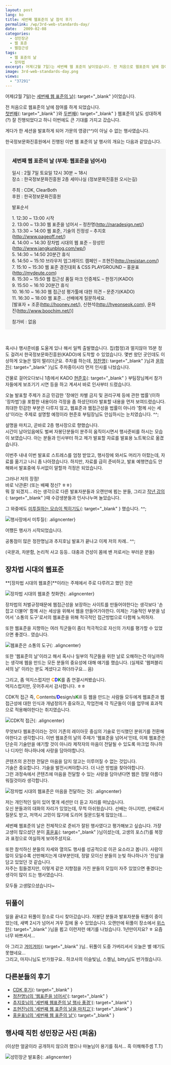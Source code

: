 ```yaml
---
layout: post
lang: ko
title: 세번째 웹표준의 날 참석 후기
permalink: /wp/3rd-web-standards-day/
date:   2009-02-08
categories:
  - 성민장군
  - 웹 표준
  - 웹접근성
tags:
  - 웹 표준의 날
  - 장차법
excerpt: 어제(2월 7일)는 세번째 웹 표준의 날이었습니다. 전 처음으로 웹표준의 날에 참여를 하게 되었습니다. 첫번째와 두번째 웹표준의 날도 성대하게(?) 잘 진행되었다고 하니 이번에도 큰 기대를 가지고 갔습니다. 게다가 한 세션을 발표하게 되어 가문의 영광(^^)이 아닐 수 없는 행사였습니다. 혹시나 행사준비를 도울게 있나 해서 일찍 출발했습니다. 집(합정)과 멀지않아 15분 정도 걸려서 한국정보문화진흥원(KADO)에 도착할 수 있었습니다. 몇번 왔던 곳인데도 이상하게 오늘은 많이 떨리더군요. 주차를 하는데, 정찬명님과 윤좌진님도 주차중이시라 먼저 인사를 나눴습니다. 건물로 걸어오다보니 1층에서 KADO 현준호 부팀장님께서 참가자들에게 보조기기 [...]
image: 3rd-web-standards-day.png
views:
  - "37291"
---
```


어제(2월 7일)는 [세번째 웹 표준의 날](http://forum.standardmag.org/viewtopic.php?id=2567){: target="_blank" }이었습니다.

전 처음으로 웹표준의 날에 참여를 하게 되었습니다.  
[첫번째](http://wiki.standardmag.org/kws1day){: target="_blank" }와 [두번째](http://wiki.standardmag.org/kws2day){: target="_blank" } 웹표준의 날도 성대하게(?) 잘 진행되었다고 하니 이번에도 큰 기대를 가지고 갔습니다.

게다가 한 세션을 발표하게 되어 가문의 영광(^^)이 아닐 수 없는 행사였습니다.

한국정보문화진흥원에서 진행된 이번 웹 표준의 날 행사의 개요는 다음과 같았습니다.

<div style="border: 1px solid #eee; padding: 0 20px; background-color: #f4f4f4;">
  <h3>
    세번째 웹 표준의 날 (부제: 웹표준을 넘어서)
  </h3>
  
  <p>
    일시 : 2월 7일 토요일 12시 30분 ~ 18시<br /> 장소 : 한국정보문화진흥원 2층 세미나실 (정보문화진흥원 오시는길)
  </p>
  
  <p>
    주최 : CDK, ClearBoth<br /> 후원 : 한국정보문화진흥원
  </p>
  
  <p>
    발표순서
  </p>
  
  <p>
    1. 12:30 ~ 13:00 시작<br /> 2. 13:00 ~ 13:30 웹 표준을 넘어서 &#8211; 정찬명(<a href="http://naradesign.net/">http://naradesign.net/</a>)<br /> 3. 13:30 ~ 14:00 웹 표준, 기술의 진정성 &#8211; 추지호(<a href="http://www.pageoff.net/">http://www.pageoff.net/</a>)<br /> 4. 14:00 ~ 14:30 장차법 시대의 웹 표준 &#8211; 장성민(<a href="http://www.jangkunblog.com/">http://www.jangkunblog.com/wp/</a>)<br /> 5. 14:30 ~ 14:50 20분간 휴식<br /> 6. 14:50 ~ 15:10 브라우저 업그레이드 캠페인 &#8211; 조현진(<a href="http://resistan.com/">http://resistan.com/</a>)<br /> 7. 15:10 ~ 15:30 웹 표준 경진대회 & CSS PLAYGROUND &#8211; 홍윤표(<a href="http://mydeute.com">http://mydeute.com</a>)<br /> 8. 15:30 ~ 15:50 웹 접근성 품질 마크 인증제도 &#8211; 한정기(KADO)<br /> 9. 15:50 ~ 16:10 20분간 휴식<br /> 10. 16:10 ~ 16:30 웹 접근성 평가툴에 대한 의견 &#8211; 문준기(KADO)<br /> 11. 16:30 ~ 18:00 웹 표준... 선배에게 질문하세요.<br /> [발표자 + 조훈(<a href="http://hooney.net/">http://hooney.net/</a>), 신현석(<a href="http://hyeonseok.com">http://hyeonseok.com</a>), 윤좌진(<a href="http://www.boochim.net/">http://www.boochim.net/</a>)]
  </p>
  
  <p>
    참가비 : 없음
  </p>
</div><br><br>

혹시나 행사준비를 도울게 있나 해서 일찍 출발했습니다. 집(합정)과 멀지않아 15분 정도 걸려서 한국정보문화진흥원(KADO)에 도착할 수 있었습니다. 몇번 왔던 곳인데도 이상하게 오늘은 많이 떨리더군요. 주차를 하는데, [정찬명](http://naradesign.net/){: target="_blank" }님과 [윤좌진](http://www.boochim.net/){: target="_blank" }님도 주차중이시라 먼저 인사를 나눴습니다.

건물로 걸어오다보니 1층에서 KADO [현준호](http://jhyun.wordpress.com/){: target="_blank" } 부팀장님께서 참가자들에게 보조기기 시연 등을 하고 계셔서 바로 인사부터 드렸습니다.

오늘 발표할 주제가 조금 민감한 '장애인 차별 금지 및 권리구제 등에 관한 법률'(이하 '장차법')을 포함한 내용이라 걱정을 좀 하셨던터라 발표할 내용을 먼저 보여드렸습니다. 최대한 민감한 부분은 다루지 않고, 웹표준과 웹접근성을 법률이 아니라 '함께 사는 세상'이라는 주제로 설명할 예정이라 현준호 부팀장님도 안심하시는 눈치였습니다. ^^;

설명을 마치고, 곧바로 2층 행사장으로 향했습니다.  
시간이 남아있음에도 벌써 자봉단분들이 분주히 움직이시면서 행사준비를 하시는 모습이 보였습니다. 아는 분들과 인사부터 하고 제가 발표할 자료를 발표용 노트북으로 옮겼습니다.

이번주 내내 이번 발표로 스트레스를 엄청 받았고, 행사장에 와서도 머리가 아팠는데, 자료를 옮기고 나니 좀 나아졌습니다. 하지만, 자료를 급히 준비하고, 발표 예행연습도 안해봐서 발표중에 두서없이 말할까 걱정은 되었습니다.

그러나! 저의 장점!  
바로 낙관론! (또는 배째 정신? ㅎㅎ)  
뭐 잘 되겠지... 라는 생각으로 다른 발표자분들과 오랜만에 뵙는 분들, 그리고 [작년 강의](http://www.jangkunblog.com/wp/2009-kado-web-accessibility-professional-education/){: target="_blank" }때 수강생분들과 인사나누며 놀았습니다.
  
그 와중에도 [미투질하는 모습이 찍히기도](http://me2day.net/naxer/2009/02/07#13:22:15){: target="_blank" } 했습니다. ^^;

![행사장에서 미투질](/assets/img/2009/20090207_005.jpg){: .aligncenter}

어쨌든 행사가 시작되었습니다.
  
공통점이 많은 정찬명님과 추지호님 발표가 끝나고 이제 저의 차례.. ^^;
  
(국문과, 차분함, 논리적 사고 등등.. 대충과 건성이 몸에 밴 저로서는 부러운 분들)

## 장차법 시대의 웹표준

**[장차법 시대의 웹표준]**이라는 주제에서 주로 다루려고 했던 것은

![장차법 시대의 웹표준 첫화면](/assets/img/2009/20090207_001.jpg){: .aligncenter}

장차법의 처벌규정때문에 웹접근성을 보장하는 사이트를 만들어야한다는 생각보다 '손잡고 더불어' 함께 사는 세상을 위해서 웹을 만들어가야한다. 이제는 기술적인 부분을 넘어서 '소통의 도구'로서의 웹표준을 위해 적극적인 접근방법으로 다함께 노력하자.
  
또한 웹표준을 지향하는 여러 직군들이 좀더 적극적으로 자신의 가치를 평가할 수 있었으면 좋겠다.. 였습니다.

![웹표준은 소통의 도구](/assets/img/2009/20090207_002.jpg){: .aligncenter}

또한 '웹표준의 날'이라고 해서 혹시나 일부의 직군들을 위한 날로 오해하는건 아닐까하는 생각에 웹을 만드는 모든 분들의 중요성에 대해 얘기를 했습니다. (실제로 '웹퍼블리셔의 날' 이라는 분도 계셨다고 하더라구요... 음)

그리고, 좀 억지스럽지만 <strong style="color: #ff9900;">C</strong><strong style="color: #0000ff;">D</strong><strong style="color: #008000;">K</strong>를 좀 연결시켜봤습니다.  
억지스럽지만, 웃어주셔서 감사합니다. ㅎㅎ
  
CDK적 접근 즉, <strong style="color: #ff9900;">C</strong>ontents/<strong style="color: #0000ff;">D</strong>esign/s<strong style="color: #008000;">K</strong>ill 등 웹을 만드는 사람들 모두에게 웹표준과 웹접근성에 대한 인식과 개념정의가 중요하고, 작업전에 각 직군들이 이를 업무에 효과적으로 적용해야한다는 취지였습니다.

![CDK적 접근](/assets/img/2009/20090207_003.jpg){: .aligncenter}

무엇보다 웹표준이라는 것이 기존의 레이아웃 중심의 기술로 인식했던 분위기를 전환해야한다고 생각합니다. 이번 웹표준의 날의 주제가 '웹표준을 넘어서'인데, 이제 웹표준은 단순히 기술만을 얘기할 것이 아니라 제작자의 마음이 전달될 수 있도록 마크업 하나하나 디자인 하나하나에 사랑을 담아야합니다.

콘텐츠의 온전한 전달은 마음을 담지 않고는 이루어질 수 없는 것입니다.  
기술은 중요합니다. 기술을 발전시켜야합니다. 더 나은 방법을 찾아야합니다.  
그런 과정속에서 콘텐츠에 마음을 전달할 수 있는 사랑을 담아낸다면 웹은 정말 아름다워질것이라 생각합니다.

![장차법 시대의 웹표준은 마음을 전달하는 것](/assets/img/2009/20090207_004.jpg){: .aligncenter}

저는 개인적인 일이 있어 몇개 세션만 더 듣고 자리를 떠났습니다.  
오신 분들과의 대화의 자리가 있었는데, 무척 아쉬웠습니다. 선배는 아니지만, 선배로서 질문도 받고, 저역시 고민이 많기에 도리어 질문드릴게 많았는데....

세번째 웹표준의 날은 전체적으로 준비가 잘된 행사였다고 평가해보고 싶습니다. 가장 고생이 많으셨던 분이 [홍윤표](http://mydeute.com/){: target="_blank" }님이셨는데, 고생의 포스(?)를 복장과 표정으로 여실하게 보여주셨지요.
  
또한 참석하신 분들의 자세와 열의도 행사를 성공적으로 이끈 요소라고 봅니다. 사람이 많이 모일수록 산만해지는게 대부분인데, 정말 모이신 분들의 눈빛 하나하나가 '진심'을 담고 있었던 것 같습니다.  
자주는 힘들겠지만, 이렇게 같은 지향점을 가진 분들의 모임이 자주 있었으면 좋겠다는 생각이 많이 드는 행사였습니다.
  
모두들 고생많으셨습니다~

## 뒤풀이

일을 끝내고 뒤풀이 장소로 다시 찾아갔습니다. 자봉단 분들과 발표자분들 뒤풀이 중이었는데, 새벽 2시가 넘어서 겨우 집에 올 수 있었습니다. 오랜만에 뒤풀이 장소에서 [위스턴](http://blog.wystan.net/){: target="_blank" }님을 뵙고 이런저런 얘기를 나눴습니다. 1년만이지요? ㅎ 요즘 너무 바쁘셔서...
  
아 그리고 [겨미겨미](http://miya.pe.kr/){: target="_blank" }님.. 뒤풀이 도중 가버리셔서 오늘은 별 얘기도 못했네요...  
그리고, 마지니님도 반가웠구요.. 하코사의 이슬빛님, 스켈님, bitty님도 반가웠습니다.

## 다른분들의 후기

  * [CDK 후기](http://forum.standardmag.org/viewtopic.php?id=2617){: target="_blank" }
  * [정찬명님의 '웹표준을 넘어서'](http://naradesign.net/wp/2009/02/08/604/){: target="_blank" }
  * [추지호님의 '세번째 웹표준의 날 행사 풍경'](http://www.pageoff.net/882){: target="_blank" }
  * [조현진님의 '세번째 웹 표준의 날을 마치고'](http://resistan.com/3rd-web-standards-day/){: target="_blank" }
  * [홍윤표님의 '세번째 웹 표준의 날'](http://mydeute.com/txp/article/134/KWSD3rd){: target="_blank" }

## 행사때 직힌 성민장군 사진 (퍼옴)

(이상한 얼굴이라 공개하지 않으려 했으나 마눌님이 용기를 줘서... 흑 이해해주셈 T.T)

![성민장군 발표중](/assets/img/2009/20090207_006.jpg){: .aligncenter}

